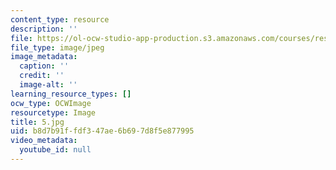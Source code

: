 ```yaml
---
content_type: resource
description: ''
file: https://ol-ocw-studio-app-production.s3.amazonaws.com/courses/res-14-001-abdul-latif-jameel-poverty-action-lab-executive-training-evaluating-social-programs-2009-spring-2009/b8d7b91ffdf347ae6b697d8f5e877995_5.jpg
file_type: image/jpeg
image_metadata:
  caption: ''
  credit: ''
  image-alt: ''
learning_resource_types: []
ocw_type: OCWImage
resourcetype: Image
title: 5.jpg
uid: b8d7b91f-fdf3-47ae-6b69-7d8f5e877995
video_metadata:
  youtube_id: null
---
```

